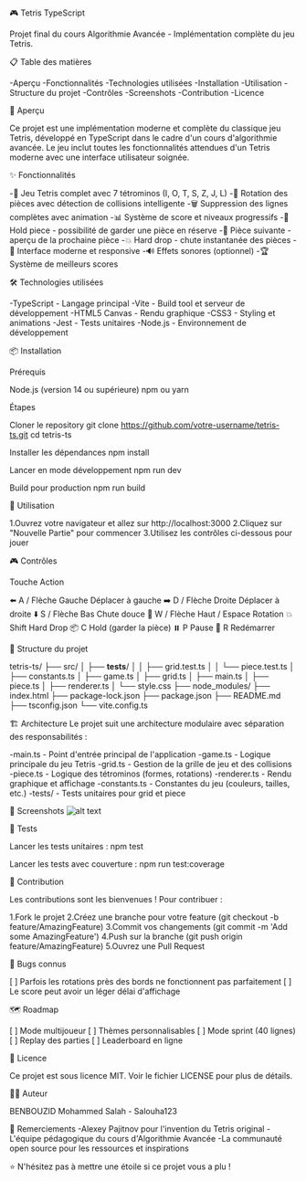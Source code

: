 🎮 Tetris TypeScript

Projet final du cours Algorithmie Avancée - Implémentation complète du jeu Tetris.

📋 Table des matières

-Aperçu
-Fonctionnalités
-Technologies utilisées
-Installation
-Utilisation
-Structure du projet
-Contrôles
-Screenshots
-Contribution
-Licence

🎯 Aperçu

Ce projet est une implémentation moderne et complète du classique jeu Tetris, développé en TypeScript dans le cadre d'un cours d'algorithmie avancée. Le jeu inclut toutes les fonctionnalités attendues d'un Tetris moderne avec une interface utilisateur soignée.

✨ Fonctionnalités

-🎲 Jeu Tetris complet avec 7 tétrominos (I, O, T, S, Z, J, L)
-🔄 Rotation des pièces avec détection de collisions intelligente
-🗑️ Suppression des lignes complètes avec animation
-📊 Système de score et niveaux progressifs
-📱 Hold piece - possibilité de garder une pièce en réserve
-🎯 Pièce suivante - aperçu de la prochaine pièce
-💥 Hard drop - chute instantanée des pièces
-🎨 Interface moderne et responsive
-🔊 Effets sonores (optionnel)
-🏆 Système de meilleurs scores

🛠️ Technologies utilisées

-TypeScript - Langage principal
-Vite - Build tool et serveur de développement
-HTML5 Canvas - Rendu graphique
-CSS3 - Styling et animations
-Jest - Tests unitaires
-Node.js - Environnement de développement

📦 Installation

Prérequis

Node.js (version 14 ou supérieure)
npm ou yarn

Étapes

Cloner le repository
git clone https://github.com/votre-username/tetris-ts.git
cd tetris-ts

Installer les dépendances
npm install

Lancer en mode développement
npm run dev

Build pour production
npm run build

🚀 Utilisation

1.Ouvrez votre navigateur et allez sur http://localhost:3000
2.Cliquez sur "Nouvelle Partie" pour commencer
3.Utilisez les contrôles ci-dessous pour jouer

🎮 Contrôles

Touche	Action

⬅️ A / Flèche Gauche	Déplacer à gauche
➡️ D / Flèche Droite	Déplacer à droite
⬇️ S / Flèche Bas	Chute douce
🔄 W / Flèche Haut / Espace	Rotation
💥 Shift	Hard Drop
📦 C	Hold (garder la pièce)
⏸️ P	Pause
🔄 R	Redémarrer

📁 Structure du projet

tetris-ts/
├── src/
│   ├── __tests__/
│   │   ├── grid.test.ts
│   │   └── piece.test.ts
│   ├── constants.ts
│   ├── game.ts
│   ├── grid.ts
│   ├── main.ts
│   ├── piece.ts
│   ├── renderer.ts
│   └── style.css
├── node_modules/
├── index.html
├── package-lock.json
├── package.json
├── README.md
├── tsconfig.json
└── vite.config.ts

🏗️ Architecture
Le projet suit une architecture modulaire avec séparation des responsabilités :

-main.ts - Point d'entrée principal de l'application
-game.ts - Logique principale du jeu Tetris
-grid.ts - Gestion de la grille de jeu et des collisions
-piece.ts - Logique des tétrominos (formes, rotations)
-renderer.ts - Rendu graphique et affichage
-constants.ts - Constantes du jeu (couleurs, tailles, etc.)
-tests/ - Tests unitaires pour grid et piece

📸 Screenshots
![alt text](<Capture d'écran 2025-09-28 163119-2.png>)

🧪 Tests

Lancer les tests unitaires :
npm test

Lancer les tests avec couverture :
npm run test:coverage

🤝 Contribution

Les contributions sont les bienvenues ! Pour contribuer :

1.Fork le projet
2.Créez une branche pour votre feature (git checkout -b feature/AmazingFeature)
3.Commit vos changements (git commit -m 'Add some AmazingFeature')
4.Push sur la branche (git push origin feature/AmazingFeature)
5.Ouvrez une Pull Request

🐛 Bugs connus

[ ] Parfois les rotations près des bords ne fonctionnent pas parfaitement
[ ] Le score peut avoir un léger délai d'affichage

🗺️ Roadmap

[ ] Mode multijoueur
[ ] Thèmes personnalisables
[ ] Mode sprint (40 lignes)
[ ] Replay des parties
[ ] Leaderboard en ligne

📄 Licence

Ce projet est sous licence MIT. Voir le fichier LICENSE pour plus de détails.

👨‍💻 Auteur

BENBOUZID Mohammed Salah - Salouha123

🙏 Remerciements
-Alexey Pajitnov pour l'invention du Tetris original
-L'équipe pédagogique du cours d'Algorithmie Avancée
-La communauté open source pour les ressources et inspirations


⭐ N'hésitez pas à mettre une étoile si ce projet vous a plu !